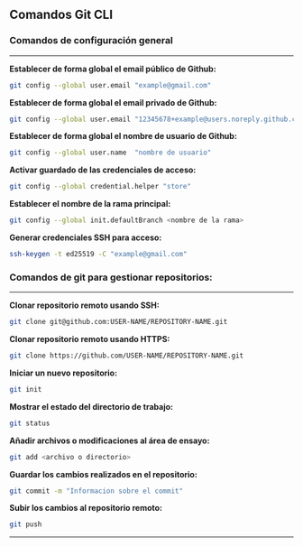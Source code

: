 ## Comandos Git CLI
### Comandos de configuración general
****
**Establecer de forma global el email público de Github:**
```bash
git config --global user.email "example@gmail.com"
```
**Establecer de forma global el email privado de Github:**
```bash
git config --global user.email "12345678+example@users.noreply.github.com"
```
**Establecer de forma global el nombre de usuario de Github:**
```bash
git config --global user.name  "nombre de usuario"
```
**Activar guardado de las credenciales de acceso:**
```bash
git config --global credential.helper "store"
```
**Establecer el nombre de la rama principal:**
```bash
git config --global init.defaultBranch <nombre de la rama>
```
**Generar credenciales SSH para acceso:**
```bash
ssh-keygen -t ed25519 -C "example@gmail.com"
```


### Comandos de git para gestionar repositorios:
****
**Clonar repositorio remoto usando SSH:**
```bash
git clone git@github.com:USER-NAME/REPOSITORY-NAME.git
```
**Clonar repositorio remoto usando HTTPS:**
```bash
git clone https://github.com/USER-NAME/REPOSITORY-NAME.git
```
**Iniciar un nuevo repositorio:**
```bash
git init
```
**Mostrar el estado del directorio de trabajo:**
```bash
git status
```
**Añadir archivos o modificaciones al área de ensayo:**
```bash
git add <archivo o directorio>
```
**Guardar los cambios realizados en el repositorio:**
```bash
git commit -m "Informacion sobre el commit"
```
**Subir los cambios al repositorio remoto:**
```bash
git push
```

****
